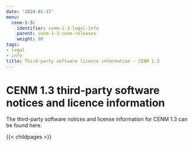 ```yaml
---
date: '2024-01-17'
menu:
  cenm-1-3:
    identifier: cenm-1-3-legal-info
    parent: cenm-1-3-cenm-releases
    weight: 90
tags:
- legal
- info
title: Third-party software licence information - CENM 1.3
---
```


# CENM 1.3 third-party software notices and licence information

The third-party software notices and license information for CENM 1.3 can be found here.

{{< childpages >}}